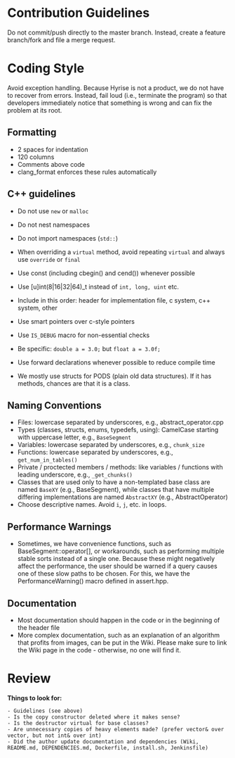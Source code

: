 # Contribution Guidelines
Do not commit/push directly to the master branch. Instead, create a feature branch/fork and file a merge request.

# Coding Style
Avoid exception handling. Because Hyrise is not a product, we do not have to recover from errors. Instead, fail loud (i.e., terminate the program) so that developers immediately notice that something is wrong and can fix the problem at its root.

## Formatting
- 2 spaces for indentation
- 120 columns
- Comments above code
- clang_format enforces these rules automatically

## C++ guidelines
- Do not use `new` or `malloc`
- Do not nest namespaces
- Do not import namespaces (`std::`)

- When overriding a `virtual` method, avoid repeating `virtual` and always use `override` or `final`
- Use const (including cbegin() and cend()) whenever possible
- Use [u]int(8|16|32|64)_t instead of `int, long, uint` etc.
- Include in this order: header for implementation file, c system, c++ system, other
- Use smart pointers over c-style pointers
- Use `IS_DEBUG` macro for non-essential checks
- Be specific: `double a = 3.0;` but `float a = 3.0f;`
- Use forward declarations whenever possible to reduce compile time
- We mostly use structs for PODS (plain old data structures). If it has methods, chances are that it is a class.

## Naming Conventions
- Files: lowercase separated by underscores, e.g., abstract_operator.cpp
- Types (classes, structs, enums, typedefs, using): CamelCase starting with uppercase letter, e.g., `BaseSegment`
- Variables: lowercase separated by underscores, e.g., `chunk_size`
- Functions: lowercase separated by underscores, e.g., `get_num_in_tables()`
- Private / proctected members / methods: like variables / functions with leading underscore, e.g., `_get_chunks()`
- Classes that are used only to have a non-templated base class are named `BaseXY` (e.g., BaseSegment), while classes that have multiple differing implementations are named `AbstractXY` (e.g., AbstractOperator)
- Choose descriptive names. Avoid `i`, `j`, etc. in loops.

## Performance Warnings
- Sometimes, we have convenience functions, such as BaseSegment::operator[], or workarounds, such as performing multiple stable sorts instead of a single one. Because these might negatively affect the performance, the user should be warned if a query causes one of these slow paths to be chosen. For this, we have the PerformanceWarning() macro defined in assert.hpp.

## Documentation
- Most documentation should happen in the code or in the beginning of the header file
- More complex documentation, such as an explanation of an algorithm that profits from images, can be put in the Wiki. Please make sure to link the Wiki page in the code - otherwise, no one will find it.

# Review

**Things to look for:**

	- Guidelines (see above)
	- Is the copy constructor deleted where it makes sense?
	- Is the destructor virtual for base classes?
	- Are unnecessary copies of heavy elements made? (prefer vector& over vector, but not int& over int)
	- Did the author update documentation and dependencies (Wiki, README.md, DEPENDENCIES.md, Dockerfile, install.sh, Jenkinsfile)
